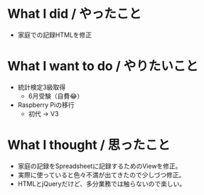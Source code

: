 # What I did / やったこと
- 家庭での記録HTMLを修正

# What I want to do / やりたいこと
- 統計検定3級取得
  - 6月受験（自費😂）
- Raspberry Piの移行
  - 初代 → V3

# What I thought / 思ったこと
- 家庭の記録をSpreadsheetに記録するためのViewを修正。
- 実際に使っていると色々不満が出てきたので少しづつ修正。
- HTMLとjQueryだけど、多分業務では触らないので楽しい。
